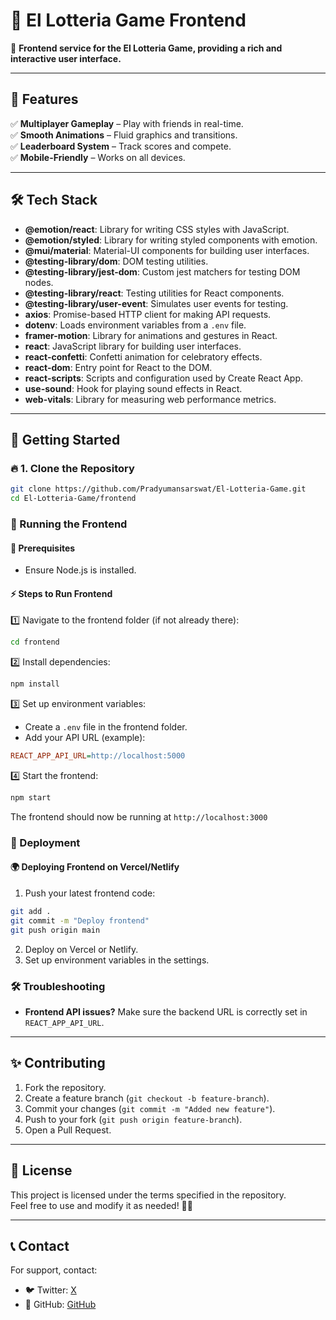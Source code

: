 # 🎨 El Lotteria Game Frontend

🚀 **Frontend service for the El Lotteria Game, providing a rich and interactive user interface.**

---

## 📌 Features
✅ **Multiplayer Gameplay** – Play with friends in real-time.  
✅ **Smooth Animations** – Fluid graphics and transitions.  
✅ **Leaderboard System** – Track scores and compete.  
✅ **Mobile-Friendly** – Works on all devices.

---

## 🛠️ Tech Stack

- **@emotion/react**: Library for writing CSS styles with JavaScript.
- **@emotion/styled**: Library for writing styled components with emotion.
- **@mui/material**: Material-UI components for building user interfaces.
- **@testing-library/dom**: DOM testing utilities.
- **@testing-library/jest-dom**: Custom jest matchers for testing DOM nodes.
- **@testing-library/react**: Testing utilities for React components.
- **@testing-library/user-event**: Simulates user events for testing.
- **axios**: Promise-based HTTP client for making API requests.
- **dotenv**: Loads environment variables from a `.env` file.
- **framer-motion**: Library for animations and gestures in React.
- **react**: JavaScript library for building user interfaces.
- **react-confetti**: Confetti animation for celebratory effects.
- **react-dom**: Entry point for React to the DOM.
- **react-scripts**: Scripts and configuration used by Create React App.
- **use-sound**: Hook for playing sound effects in React.
- **web-vitals**: Library for measuring web performance metrics.

---

## 🚀 Getting Started

### 🔥 1. Clone the Repository

```sh
git clone https://github.com/Pradyumansarswat/El-Lotteria-Game.git
cd El-Lotteria-Game/frontend
```

### 🎨 Running the Frontend

#### 📌 Prerequisites
- Ensure Node.js is installed.

#### ⚡ Steps to Run Frontend

1️⃣ Navigate to the frontend folder (if not already there):
```sh
cd frontend
```
2️⃣ Install dependencies:
```sh
npm install
```
3️⃣ Set up environment variables:
- Create a `.env` file in the frontend folder.
- Add your API URL (example):
```ini
REACT_APP_API_URL=http://localhost:5000
```
4️⃣ Start the frontend:
```sh
npm start
```
The frontend should now be running at `http://localhost:3000`

### 🚀 Deployment

#### 🌍 Deploying Frontend on Vercel/Netlify

1. Push your latest frontend code:
```sh
git add .
git commit -m "Deploy frontend"
git push origin main
```
2. Deploy on Vercel or Netlify.
3. Set up environment variables in the settings.

### 🛠️ Troubleshooting

- **Frontend API issues?** Make sure the backend URL is correctly set in `REACT_APP_API_URL`.

---

## ✨ Contributing

1. Fork the repository.
2. Create a feature branch (`git checkout -b feature-branch`).
3. Commit your changes (`git commit -m "Added new feature"`).
4. Push to your fork (`git push origin feature-branch`).
5. Open a Pull Request.

---

## 📜 License

This project is licensed under the terms specified in the repository.  
Feel free to use and modify it as needed! 🎨🚀

---

## 📞 Contact

For support, contact:
- 🐦 Twitter: [X](https://x.com/PradyumanCodes)
- 📌 GitHub: [GitHub](https://github.com/Pradyumansarswat)